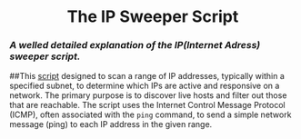 <h1 align="center">The IP Sweeper Script</h1>
<h3 align+"center"><i>A welled detailed explanation of the IP(Internet Adress) sweeper script.</i></h3>

##This [script](/ip_sweeper.sh) designed to scan a range of IP addresses, typically within a specified subnet, to determine which IPs are active and responsive on a network. The primary purpose is to discover live hosts and filter out those that are reachable. The script uses the Internet Control Message Protocol (ICMP), often associated with the `ping` command, to send a simple network message (ping) to each IP address in the given range.